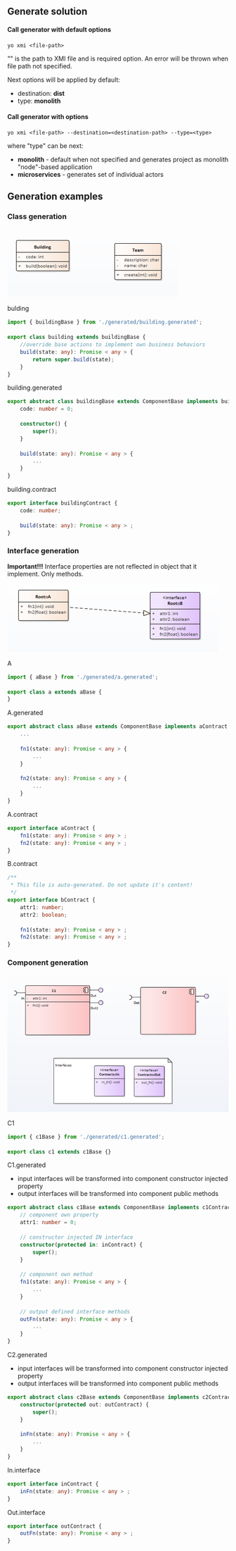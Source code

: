 ## Generate solution
#### Call generator with default options
```
yo xmi <file-path>
```

"**<file-path>**" is the path to XMI file and is required option. An error will be thrown when file path not specified.

Next options will be applied by default:

- destination: **dist**
- type: **monolith**

#### Call generator with options
```
yo xmi <file-path> --destination=<destination-path> --type=<type>
```

where "type" can be next:

- **monolith** - default when not specified and generates project as monolith "node"-based application
- **microservices** - generates set of individual actors

## Generation examples
### Class generation
![class diagrams](./assets/wiki/images/class.png)

bulding
```typescript
import { buildingBase } from './generated/building.generated';

export class building extends buildingBase {
    //override base actions to implement own business behaviors
    build(state: any): Promise < any > {
        return super.build(state);
    }
}
```

building.generated
```typescript
export abstract class buildingBase extends ComponentBase implements buildingContract {
    code: number = 0;

    constructor() {
        super();
    }

    build(state: any): Promise < any > {
        ...
    }
}
```

building.contract
```typescript
export interface buildingContract {
    code: number;

    build(state: any): Promise < any > ;
}
```

### Interface generation
**Important!!!** Interface properties are not reflected in object that it implement. Only methods.

![interface generation](./assets/wiki/images/interface.png)

A
```typescript
import { aBase } from './generated/a.generated';

export class a extends aBase {
}
```

A.generated
```typescript
export abstract class aBase extends ComponentBase implements aContract {
    ...
    
    fn1(state: any): Promise < any > {
        ...
    }
    
    fn2(state: any): Promise < any > {
        ...
    }
}
```

A.contract
```typescript
export interface aContract {
    fn1(state: any): Promise < any > ;
    fn2(state: any): Promise < any > ;
}
```

B.contract
```typescript
/**
 * This file is auto-generated. Do not update it's content!
 */
export interface bContract {
    attr1: number;
    attr2: boolean;
    
    fn1(state: any): Promise < any > ;
    fn2(state: any): Promise < any > ;
}
```

### Component generation
![interface generation](./assets/wiki/images/component.png)

C1
```typescript
import { c1Base } from './generated/c1.generated';

export class c1 extends c1Base {}
```

C1.generated

* input interfaces will be transformed into component constructor injected property
* output interfaces will be transformed into component public methods

```typescript
export abstract class c1Base extends ComponentBase implements c1Contract, outContract, out2Contract {
    // component own property
    attr1: number = 0;

    // constructor injected IN interface
    constructor(protected in: inContract) {
        super();
    }
    
    // component own method
    fn1(state: any): Promise < any > {
        ...
    }

    // output defined interface methods
    outFn(state: any): Promise < any > {
        ...
    }
}
```

C2.generated

* input interfaces will be transformed into component constructor injected property
* output interfaces will be transformed into component public methods

```typescript
export abstract class c2Base extends ComponentBase implements c2Contract, inContract {
    constructor(protected out: outContract) {
        super();
    }

    inFn(state: any): Promise < any > {
        ...
    }
}
```

In.interface
```typescript
export interface inContract {
    inFn(state: any): Promise < any > ;
}
```

Out.interface
```typescript
export interface outContract {
    outFn(state: any): Promise < any > ;
}
```
